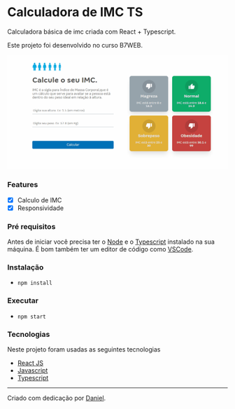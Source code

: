 # Calculadora de IMC TS

Calculadora básica de imc criada com React + Typescript.

Este projeto foi desenvolvido no curso B7WEB.

<img src="https://github.com/d8web/react-ts-imc/blob/main/public/Anima%C3%A7%C3%A3o.gif"/>

### Features

- [x] Calculo de IMC
- [x] Responsividade

### Pré requisitos
Antes de iniciar você precisa ter o [Node](https://nodejs.org/en/) e o [Typescript](https://www.typescriptlang.org/) instalado na sua máquina. É bom também ter um editor de código como [VSCode](https://code.visualstudio.com/).

### Instalação
- `npm install`

### Executar
- `npm start`

### Tecnologias

Neste projeto foram usadas as seguintes tecnologias

- [React JS](https://pt-br.reactjs.org/)
- [Javascript](https://developer.mozilla.org/pt-BR/docs/Web/JavaScript)
- [Typescript](https://www.typescriptlang.org/)

<hr/>
Criado com dedicação por <a href="https://github.com/d8web/" target="_blank">Daniel</a>.
